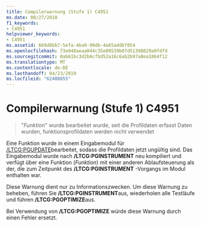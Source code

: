 ```yaml
---
title: Compilerwarnung (Stufe 1) C4951
ms.date: 08/27/2018
f1_keywords:
- C4951
helpviewer_keywords:
- C4951
ms.assetid: 669d8bb7-5efa-4ba9-99db-4e65addbf054
ms.openlocfilehash: 73e048aeaa044c35e09539b07d51398829a0fdfd
ms.sourcegitcommit: 0ab61bc3d2b6cfbd52a16c6ab2b97a8ea1864f12
ms.translationtype: MT
ms.contentlocale: de-DE
ms.lasthandoff: 04/23/2019
ms.locfileid: "62408055"
---
```

# <a name="compiler-warning-level-1-c4951"></a>Compilerwarnung (Stufe 1) C4951

> "*Funktion*" wurde bearbeitet wurde, seit die Profildaten erfasst Daten wurden, funktionsprofildaten werden nicht verwendet

Eine Funktion wurde in einem Eingabemodul für [/LTCG:PGUPDATE](../../build/reference/ltcg-link-time-code-generation.md)bearbeitet, sodass die Profildaten jetzt ungültig sind. Das Eingabemodul wurde nach **/LTCG:PGINSTRUMENT** neu kompiliert und verfügt über eine Funktion (*Funktion*) mit einer anderen Ablaufsteuerung als der, die zum Zeitpunkt des **/LTCG:PGINSTRUMENT** -Vorgangs im Modul enthalten war.

Diese Warnung dient nur zu Informationszwecken. Um diese Warnung zu beheben, führen Sie **/LTCG:PGINSTRUMENT**aus, wiederholen alle Testläufe und führen **/LTCG:PGOPTIMIZE**aus.

Bei Verwendung von **/LTCG:PGOPTIMIZE** würde diese Warnung durch einen Fehler ersetzt.